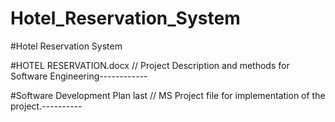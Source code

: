 # Hotel_Reservation_System

#Hotel Reservation System

#HOTEL RESERVATION.docx // Project Description and methods for Software Engineering------------

#Software Development Plan last // MS Project file for implementation of the project.----------
